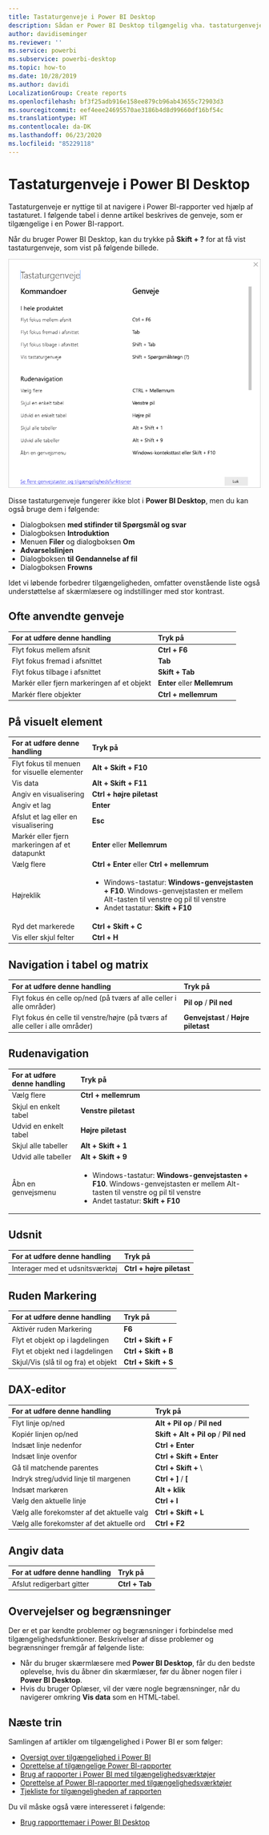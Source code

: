 ```yaml
---
title: Tastaturgenveje i Power BI Desktop
description: Sådan er Power BI Desktop tilgængelig vha. tastaturgenveje
author: davidiseminger
ms.reviewer: ''
ms.service: powerbi
ms.subservice: powerbi-desktop
ms.topic: how-to
ms.date: 10/28/2019
ms.author: davidi
LocalizationGroup: Create reports
ms.openlocfilehash: bf3f25adb916e158ee879cb96ab43655c72903d3
ms.sourcegitcommit: eef4eee24695570ae3186b4d8d99660df16bf54c
ms.translationtype: HT
ms.contentlocale: da-DK
ms.lasthandoff: 06/23/2020
ms.locfileid: "85229118"
---
```

# <a name="keyboard-shortcuts-in-power-bi-desktop"></a>Tastaturgenveje i Power BI Desktop

Tastaturgenveje er nyttige til at navigere i Power BI-rapporter ved hjælp af tastaturet. I følgende tabel i denne artikel beskrives de genveje, som er tilgængelige i en Power BI-rapport. 

Når du bruger Power BI Desktop, kan du trykke på **Skift + ?** for at få vist tastaturgenveje, som vist på følgende billede.

![Tryk på Skift + ? i Power BI Desktop for at få vist tastaturgenveje for tilgængelighed](media/desktop-accessibility/accessibility-03.png)

Disse tastaturgenveje fungerer ikke blot i **Power BI Desktop**, men du kan også bruge dem i følgende:

* Dialogboksen **med stifinder til Spørgsmål og svar**
* Dialogboksen **Introduktion**
* Menuen **Filer** og dialogboksen **Om**
* **Advarselslinjen**
* Dialogboksen **til Gendannelse af fil**
* Dialogboksen **Frowns**

Idet vi løbende forbedrer tilgængeligheden, omfatter ovenstående liste også understøttelse af skærmlæsere og indstillinger med stor kontrast.

## <a name="frequently-used-shortcuts"></a>Ofte anvendte genveje
| For at udføre denne handling           | Tryk på                |
| :------------------- | :------------------- |
| Flyt fokus mellem afsnit  | **Ctrl + F6** |
| Flyt fokus fremad i afsnittet | **Tab**         |
| Flyt fokus tilbage i afsnittet | **Skift + Tab** |
| Markér eller fjern markeringen af et objekt | **Enter** eller **Mellemrum** |
| Markér flere objekter | **Ctrl + mellemrum** |

## <a name="on-visual"></a>På visuelt element
| For at udføre denne handling           | Tryk på                |
| :------------------- | :------------------- |
| Flyt fokus til menuen for visuelle elementer | **Alt + Skift + F10** |
| Vis data | **Alt + Skift + F11**  |
| Angiv en visualisering | **Ctrl + højre piletast** |
| Angiv et lag | **Enter** |
| Afslut et lag eller en visualisering | **Esc** |
| Markér eller fjern markeringen af et datapunkt | **Enter** eller **Mellemrum** |
| Vælg flere | **Ctrl + Enter** eller **Ctrl + mellemrum** |
| Højreklik | <ul><li>Windows-tastatur: **Windows-genvejstasten + F10**. Windows-genvejstasten er mellem Alt-tasten til venstre og pil til venstre</li><li>Andet tastatur: **Skift + F10**</li></ul> |
| Ryd det markerede | **Ctrl + Skift + C** |
| Vis eller skjul felter | **Ctrl + H** |

## <a name="table-and-matrix-navigation"></a>Navigation i tabel og matrix
| For at udføre denne handling          | Tryk på                |
| :------------------- | :------------------- |
| Flyt fokus én celle op/ned (på tværs af alle celler i alle områder)  | **Pil op** / **Pil ned** |
| Flyt fokus én celle til venstre/højre (på tværs af alle celler i alle områder)  | **Genvejstast** / **Højre piletast** |

## <a name="pane-navigation"></a>Rudenavigation
| For at udføre denne handling           | Tryk på                |
| :------------------- | :------------------- |
| Vælg flere | **Ctrl + mellemrum** |
| Skjul en enkelt tabel | **Venstre piletast** |
| Udvid en enkelt tabel | **Højre piletast** |
| Skjul alle tabeller | **Alt + Skift + 1** |
| Udvid alle tabeller | **Alt + Skift + 9** |
| Åbn en genvejsmenu | <ul><li>Windows-tastatur: **Windows-genvejstasten + F10**.  Windows-genvejstasten er mellem Alt-tasten til venstre og pil til venstre</li><li>Andet tastatur: **Skift + F10**</li></ul> |

## <a name="slicer"></a>Udsnit
| For at udføre denne handling         | Tryk på                |
| :------------------- | :------------------- |
| Interager med et udsnitsværktøj | **Ctrl + højre piletast** |

## <a name="selection-pane"></a>Ruden Markering
| For at udføre denne handling           | Tryk på                |
| :------------------- | :------------------- |
| Aktivér ruden Markering | **F6** |
| Flyt et objekt op i lagdelingen | **Ctrl + Skift + F** |
| Flyt et objekt ned i lagdelingen | **Ctrl + Skift + B** |
| Skjul/Vis (slå til og fra) et objekt | **Ctrl + Skift + S** |

## <a name="dax-editor"></a>DAX-editor
| For at udføre denne handling          | Tryk på                |
| :------------------- | :------------------- |
| Flyt linje op/ned | **Alt + Pil op** / **Pil ned** |
| Kopiér linjen op/ned | **Skift + Alt + Pil op** / **Pil ned** |
| Indsæt linje nedenfor | **Ctrl + Enter** |
| Indsæt linje ovenfor | **Ctrl + Skift + Enter** |
| Gå til matchende parentes | **Ctrl + Skift +**  \ |
| Indryk streg/udvid linje til margenen | **Ctrl + ]**  /  **[** |
| Indsæt markøren | **Alt + klik** |
| Vælg den aktuelle linje | **Ctrl + I** |
| Vælg alle forekomster af det aktuelle valg | **Ctrl + Skift + L** |
| Vælg alle forekomster af det aktuelle ord | **Ctrl + F2** |

## <a name="enter-data"></a>Angiv data
| For at udføre denne handling           | Tryk på                |
| :------------------- | :------------------- |
| Afslut redigerbart gitter | **Ctrl + Tab** |



## <a name="considerations-and-limitations"></a>Overvejelser og begrænsninger
Der er et par kendte problemer og begrænsninger i forbindelse med tilgængelighedsfunktioner. Beskrivelser af disse problemer og begrænsninger fremgår af følgende liste:

* Når du bruger skærmlæsere med **Power BI Desktop**, får du den bedste oplevelse, hvis du åbner din skærmlæser, før du åbner nogen filer i **Power BI Desktop**.
* Hvis du bruger Oplæser, vil der være nogle begrænsninger, når du navigerer omkring **Vis data** som en HTML-tabel.


## <a name="next-steps"></a>Næste trin

Samlingen af artikler om tilgængelighed i Power BI er som følger:

* [Oversigt over tilgængelighed i Power BI](desktop-accessibility-overview.md) 
* [Oprettelse af tilgængelige Power BI-rapporter](desktop-accessibility-creating-reports.md) 
* [Brug af rapporter i Power BI med tilgængelighedsværktøjer](desktop-accessibility-consuming-tools.md)
* [Oprettelse af Power BI-rapporter med tilgængelighedsværktøjer](desktop-accessibility-creating-tools.md)
* [Tjekliste for tilgængeligheden af rapporten](desktop-accessibility-creating-reports.md#report-accessibility-checklist)

Du vil måske også være interesseret i følgende:

* [Brug rapporttemaer i Power BI Desktop](desktop-report-themes.md)


